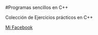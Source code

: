 #Programas sencillos en C++

Colección de Ejercicios prácticos en C++

[Mi Facebook](https://www.facebook.com/pacemario11)
